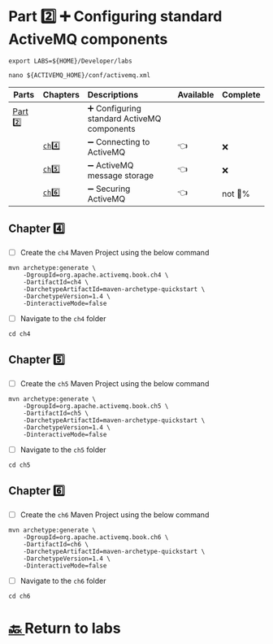 # Part :two: :heavy_plus_sign: Configuring standard ActiveMQ components

```
export LABS=${HOME}/Developer/labs
```

```
nano ${ACTIVEMQ_HOME}/conf/activemq.xml
```


| Parts                | Chapters                  | Descriptions                                                         | Available | Complete |
|----------------------|---------------------------|:---------------------------------------------------------------------|-----------|----------|
| [Part :two:](.)  |                               | :heavy_plus_sign: Configuring standard ActiveMQ components           |
|                      | [`ch`:four: ](ch4)        | :heavy_minus_sign: Connecting to ActiveMQ                            | :point_left: | :x: |
|                      | [`ch`:five: ](ch5)        | :heavy_minus_sign: ActiveMQ message storage                          | :point_left: | :x: |
|                      | [`ch`:six: ](ch6)         | :heavy_minus_sign: Securing ActiveMQ                                 | :point_left: | not :100:% |


## Chapter :four:

- [ ] Create the `ch4` Maven Project using the below command

```
mvn archetype:generate \
    -DgroupId=org.apache.activemq.book.ch4 \
    -DartifactId=ch4 \
    -DarchetypeArtifactId=maven-archetype-quickstart \
    -DarchetypeVersion=1.4 \
    -DinteractiveMode=false
```
- [ ] Navigate to the `ch4` folder

```
cd ch4
```

## Chapter :five:

- [ ] Create the `ch5` Maven Project using the below command

```
mvn archetype:generate \
    -DgroupId=org.apache.activemq.book.ch5 \
    -DartifactId=ch5 \
    -DarchetypeArtifactId=maven-archetype-quickstart \
    -DarchetypeVersion=1.4 \
    -DinteractiveMode=false
```
- [ ] Navigate to the `ch5` folder

```
cd ch5
```

## Chapter :six:

- [ ] Create the `ch6` Maven Project using the below command

```
mvn archetype:generate \
    -DgroupId=org.apache.activemq.book.ch6 \
    -DartifactId=ch6 \
    -DarchetypeArtifactId=maven-archetype-quickstart \
    -DarchetypeVersion=1.4 \
    -DinteractiveMode=false
```
- [ ] Navigate to the `ch6` folder

```
cd ch6
```


# [:back: ](../README.md) Return to labs
